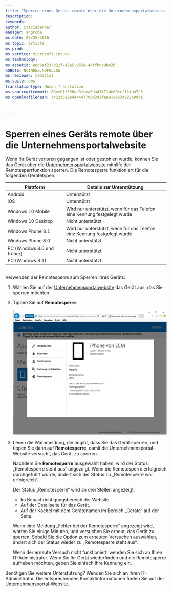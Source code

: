 ```yaml
---
title: "Sperren eines Geräts remote über die Unternehmensportalwebsite | Microsoft Intune"
description: 
keywords: 
author: Staciebarker
manager: angrobe
ms.date: 07/25/2016
ms.topic: article
ms.prod: 
ms.service: microsoft-intune
ms.technology: 
ms.assetid: adc6af23-b22f-42e5-955a-4dffbdb8b42b
ROBOTS: NOINDEX,NOFOLLOW
ms.reviewer: mamoriss
ms.suite: ems
translationtype: Human Translation
ms.sourcegitcommit: 08eeb1f330ed8fcea5da41f71ded0ccf124da7c5
ms.openlocfilehash: c422d612e4d4447799d242fae91c963c922b99ce


---
```



# Sperren eines Geräts remote über die Unternehmensportalwebsite

Wenn Ihr Gerät verloren gegangen ist oder gestohlen wurde, können Sie das Gerät über die [Unternehmensportalwebsite](http://portal.manage.microsoft.com) mithilfe der Remotesperrfunktion sperren. Die Remotesperre funktioniert für die folgenden Gerätetypen:

Plattform  |Details zur Unterstützung  
---------|---------
Android | Unterstützt       
iOS | Unterstützt
Windows 10 Mobile | Wird nur unterstützt, wenn für das Telefon eine Kennung festgelegt wurde     
Windows 10 Desktop | Nicht unterstützt  
Windows Phone 8.1 | Wird nur unterstützt, wenn für das Telefon eine Kennung festgelegt wurde
Windows Phone 8.0 | Nicht unterstützt
PC (Windows 8.0 und früher) | Nicht unterstützt       
PC (Windows 8.1) | Nicht unterstützt

</br>
Verwenden der Remotesperre zum Sperren Ihres Geräts:

1.  Wählen Sie auf der [Unternehmensportalwebsite](http://portal.manage.microsoft.com) das Gerät aus, das Sie sperren möchten.

2.  Tippen Sie auf **Remotesperre**.

    ![remote-lock-option-on-company-portal-website](./media/iwp-screen-with-all-options.png)

3.  Lesen die Warnmeldung, die angibt, dass Sie das Gerät sperren, und tippen Sie dann auf **Remotesperre**, damit die Unternehmensportal-Website versucht, das Gerät zu sperren.

    Nachdem Sie **Remotesperre** ausgewählt haben, wird der Status „Remotesperre steht aus“ angezeigt.  Wenn die Remotesperre erfolgreich durchgeführt wurde, ändert sich der Status zu „Remotesperre war erfolgreich“.

    Der Status „Remotesperre“ wird an drei Stellen angezeigt:

    * Im Benachrichtigungsbereich der Website.
    * Auf der Detailseite für das Gerät.
    * Auf der Kachel mit dem Gerätenamen im Bereich „Geräte“ auf der Seite.

    Wenn eine Meldung „Fehler bei der Remotesperre“ angezeigt wird, warten Sie einige Minuten, und versuchen Sie erneut, das Gerät zu sperren. Sobald Sie die Option zum erneuten Versuchen auswählen, ändert sich der Status wieder zu „Remotesperre steht aus“.

    Wenn der erneute Versuch nicht funktioniert, wenden Sie sich an Ihren IT-Administrator. Wenn Sie Ihr Gerät wiederfinden und die Remotesperre aufheben möchten, geben Sie einfach Ihre Kennung ein.

Benötigen Sie weitere Unterstützung? Wenden Sie sich an Ihren IT-Administrator. Die entsprechenden Kontaktinformationen finden Sie auf der [Unternehmensportal-Website](http://portal.manage.microsoft.com).




<!--HONumber=Aug16_HO5-->


